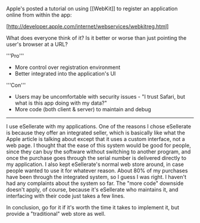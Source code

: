 Apple's posted a tutorial on using [[WebKit]] to register an application online from within the app:

[http://developer.apple.com/internet/webservices/webkitreg.html]

What does everyone think of it? Is it better or worse than just pointing the user's browser at a URL?

'''Pro'''

* More control over registration environment
* Better integrated into the application's UI


'''Con'''

* Users may be uncomfortable with security issues - "I trust Safari, but what is this app doing with my data?"
* More code (both client & server) to maintain and debug

----
I use eSellerate with my applications. One of the reasons I chose eSellerate is because they offer an integrated seller, which is basically like what the Apple article is talking about except that it uses a custom interface, not a web page. I thought that the ease of this system would be good for people, since they can buy the software without switching to another program, and once the purchase goes through the serial number is delivered directly to my application. I also kept eSellerate's normal web store around, in case people wanted to use it for whatever reason. About 80% of my purchases have been through the integrated system, so I guess I was right. I haven't had any complaints about the system so far. The "more code" downside doesn't apply, of course, because it's eSellerate who maintains it, and interfacing with their code just takes a few lines.

In conclusion, go for it if it's worth the time it takes to implement it, but provide a "traditional" web store as well.